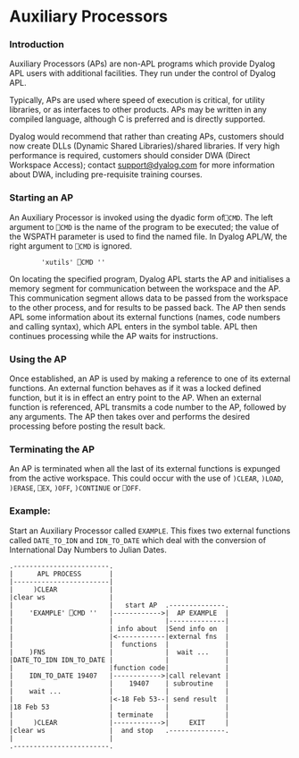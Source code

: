 # Auxiliary Processors

### Introduction

Auxiliary Processors (APs) are non-APL programs which provide Dyalog APL users with additional facilities. They run under the control of Dyalog APL.

Typically, APs are used where speed of execution is critical, for utility libraries, or as interfaces to other products. APs may be written in any compiled language, although C is preferred and is directly supported.

Dyalog would recommend that rather than creating APs, customers should now create DLLs (Dynamic Shared Libraries)/shared libraries. If very high performance is required, customers should consider DWA (Direct Workspace Access); contact support@dyalog.com for more information about DWA, including pre-requisite training courses.

### Starting an AP

An Auxiliary Processor is invoked using the dyadic form of`⎕CMD`. The left argument to `⎕CMD` is the name of the program to be executed; the value of the WSPATH parameter is used to find the named file. In Dyalog APL/W, the right argument to `⎕CMD` is ignored.
```apl
        'xutils' ⎕CMD ''
```

On locating the specified program, Dyalog APL starts the AP and initialises a memory segment for communication between the workspace and the AP. This communication segment allows data to be passed from the workspace to the other process, and for results to be passed back. The AP then sends APL some information about its external functions (names, code numbers and calling syntax), which APL enters in the symbol table. APL then continues processing while the AP waits for instructions.

### Using the AP

Once established, an AP is used by making a reference to one of its external functions. An external function behaves as if it was a locked defined function, but it is in effect an entry point to the AP. When an external function is referenced, APL transmits a code number to the AP, followed by any arguments. The AP then takes over and performs the desired processing before posting the result back.

### Terminating the AP

An AP is terminated when all the last of its external functions is expunged from the active workspace. This could occur with the use of `)CLEAR`, `)LOAD`, `)ERASE`, `⎕EX`, `)OFF`, `)CONTINUE` or `⎕OFF`.

### Example:

Start an Auxiliary Processor called `EXAMPLE`. This fixes two external functions called `DATE_TO_IDN` and `IDN_TO_DATE` which deal with the conversion of International Day Numbers to Julian Dates.
```apl
.------------------------.
|      APL PROCESS       |
|------------------------|
|     )CLEAR             |
|clear ws                |
|                        |   start AP  .--------------.
|    'EXAMPLE' ⎕CMD ''   |------------>|  AP EXAMPLE  |
|                        |             |--------------|
|                        | info about  |Send info on  |
|                        |<------------|external fns  |
|                        |  functions  |              |
|    )FNS                |             |  wait ...    |
|DATE_TO_IDN IDN_TO_DATE |             |              |
|                        |function code|              |
|    IDN_TO_DATE 19407   |------------>|call relevant |
|                        |    19407    | subroutine   |
|    wait ...            |             |              |
|                        |<-18 Feb 53--| send result  |
|18 Feb 53               |             |              |
|                        | terminate   |              |
|     )CLEAR             |------------>|     EXIT     |
|clear ws                |  and stop   .--------------.
|                        |
.------------------------.

```
